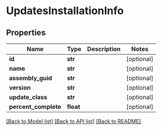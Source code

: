 # UpdatesInstallationInfo

## Properties
Name | Type | Description | Notes
------------ | ------------- | ------------- | -------------
**id** | **str** |  | [optional] 
**name** | **str** |  | [optional] 
**assembly_guid** | **str** |  | [optional] 
**version** | **str** |  | [optional] 
**update_class** | **str** |  | [optional] 
**percent_complete** | **float** |  | [optional] 

[[Back to Model list]](../README.md#documentation-for-models) [[Back to API list]](../README.md#documentation-for-api-endpoints) [[Back to README]](../README.md)

